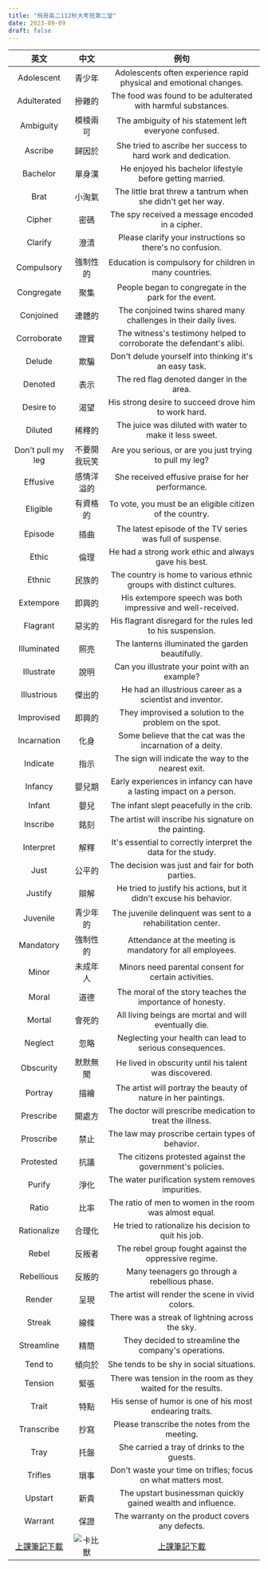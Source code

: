 ```yaml
---
title: "飛哥高二112秋大考班第二堂"
date: 2023-09-09
draft: false
---
```


英文 | 中文 | 例句
:---------:|:---------:|:---------:
Adolescent | 青少年 | Adolescents often experience rapid physical and emotional changes.
Adulterated | 摻雜的 | The food was found to be adulterated with harmful substances.
Ambiguity | 模稜兩可 | The ambiguity of his statement left everyone confused.
Ascribe | 歸因於 | She tried to ascribe her success to hard work and dedication.
Bachelor | 單身漢 | He enjoyed his bachelor lifestyle before getting married.
Brat | 小淘氣 | The little brat threw a tantrum when she didn't get her way.
Cipher | 密碼 | The spy received a message encoded in a cipher.
Clarify | 澄清 | Please clarify your instructions so there's no confusion.
Compulsory | 強制性的 | Education is compulsory for children in many countries.
Congregate | 聚集 | People began to congregate in the park for the event.
Conjoined | 連體的 | The conjoined twins shared many challenges in their daily lives.
Corroborate | 證實 | The witness's testimony helped to corroborate the defendant's alibi.
Delude | 欺騙 | Don't delude yourself into thinking it's an easy task.
Denoted | 表示 | The red flag denoted danger in the area.
Desire to | 渴望 | His strong desire to succeed drove him to work hard.
Diluted | 稀釋的 | The juice was diluted with water to make it less sweet.
Don't pull my leg | 不要開我玩笑 | Are you serious, or are you just trying to pull my leg?
Effusive | 感情洋溢的 | She received effusive praise for her performance.
Eligible | 有資格的 | To vote, you must be an eligible citizen of the country.
Episode | 插曲 | The latest episode of the TV series was full of suspense.
Ethic | 倫理 | He had a strong work ethic and always gave his best.
Ethnic | 民族的 | The country is home to various ethnic groups with distinct cultures.
Extempore | 即興的 | His extempore speech was both impressive and well-received.
Flagrant | 惡劣的 | His flagrant disregard for the rules led to his suspension.
Illuminated | 照亮 | The lanterns illuminated the garden beautifully.
Illustrate | 說明 | Can you illustrate your point with an example?
Illustrious | 傑出的 | He had an illustrious career as a scientist and inventor.
Improvised | 即興的 | They improvised a solution to the problem on the spot.
Incarnation | 化身 | Some believe that the cat was the incarnation of a deity.
Indicate | 指示 | The sign will indicate the way to the nearest exit.
Infancy | 嬰兒期 | Early experiences in infancy can have a lasting impact on a person.
Infant | 嬰兒 | The infant slept peacefully in the crib.
Inscribe | 銘刻 | The artist will inscribe his signature on the painting.
Interpret | 解釋 | It's essential to correctly interpret the data for the study.
Just | 公平的 | The decision was just and fair for both parties.
Justify | 辯解 | He tried to justify his actions, but it didn't excuse his behavior.
Juvenile | 青少年的 | The juvenile delinquent was sent to a rehabilitation center.
Mandatory | 強制性的 | Attendance at the meeting is mandatory for all employees.
Minor | 未成年人 | Minors need parental consent for certain activities.
Moral | 道德 | The moral of the story teaches the importance of honesty.
Mortal | 會死的 | All living beings are mortal and will eventually die.
Neglect | 忽略 | Neglecting your health can lead to serious consequences.
Obscurity | 默默無聞 | He lived in obscurity until his talent was discovered.
Portray | 描繪 | The artist will portray the beauty of nature in her paintings.
Prescribe | 開處方 | The doctor will prescribe medication to treat the illness.
Proscribe | 禁止 | The law may proscribe certain types of behavior.
Protested | 抗議 | The citizens protested against the government's policies.
Purify | 淨化 | The water purification system removes impurities.
Ratio | 比率 | The ratio of men to women in the room was almost equal.
Rationalize | 合理化 | He tried to rationalize his decision to quit his job.
Rebel | 反叛者 | The rebel group fought against the oppressive regime.
Rebellious | 反叛的 | Many teenagers go through a rebellious phase.
Render | 呈現 | The artist will render the scene in vivid colors.
Streak | 線條 | There was a streak of lightning across the sky.
Streamline | 精簡 | They decided to streamline the company's operations.
Tend to | 傾向於 | She tends to be shy in social situations.
Tension | 緊張 | There was tension in the room as they waited for the results.
Trait | 特點 | His sense of humor is one of his most endearing traits.
Transcribe | 抄寫 | Please transcribe the notes from the meeting.
Tray | 托盤 | She carried a tray of drinks to the guests.
Trifles | 瑣事 | Don't waste your time on trifles; focus on what matters most.
Upstart | 新貴 | The upstart businessman quickly gained wealth and influence.
Warrant | 保證 | The warranty on the product covers any defects.
[上課筆記下載](https://1drv.ms/b/s!AhYFFqA0x5bcgSTgLo8YcQg2iHG0?e=Y2ckXO "Title")|![卡比獸](https://i.imgur.com/SDh5boU.png)|[上課筆記下載](https://1drv.ms/b/s!AhYFFqA0x5bcgTFyKzT62g06bE6A?e=VyUbuw "Title")